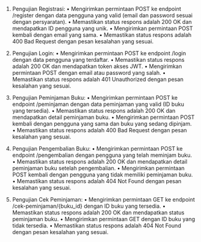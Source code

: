 1.	Pengujian Registrasi:
•	Mengirimkan permintaan POST ke endpoint /register dengan data pengguna yang valid (email dan password sesuai dengan persyaratan).
•	Memastikan status respons adalah 200 OK dan mendapatkan ID pengguna yang unik.
•	Mengirimkan permintaan POST kembali dengan email yang sama.
•	Memastikan status respons adalah 400 Bad Request dengan pesan kesalahan yang sesuai.

2.	Pengujian Login:
•	Mengirimkan permintaan POST ke endpoint /login dengan data pengguna yang terdaftar.
•	Memastikan status respons adalah 200 OK dan mendapatkan token akses JWT.
•	Mengirimkan permintaan POST dengan email atau password yang salah.
•	Memastikan status respons adalah 401 Unauthorized dengan pesan kesalahan yang sesuai.

3.	Pengujian Peminjaman Buku:
•	Mengirimkan permintaan POST ke endpoint /peminjaman dengan data peminjaman yang valid (ID buku yang tersedia).
•	Memastikan status respons adalah 200 OK dan mendapatkan detail peminjaman buku.
•	Mengirimkan permintaan POST kembali dengan pengguna yang sama dan buku yang sedang dipinjam.
•	Memastikan status respons adalah 400 Bad Request dengan pesan kesalahan yang sesuai.

4.	Pengujian Pengembalian Buku:
•	Mengirimkan permintaan POST ke endpoint /pengembalian dengan pengguna yang telah meminjam buku.
•	Memastikan status respons adalah 200 OK dan mendapatkan detail peminjaman buku setelah pengembalian.
•	Mengirimkan permintaan POST kembali dengan pengguna yang tidak memiliki peminjaman buku.
•	Memastikan status respons adalah 404 Not Found dengan pesan kesalahan yang sesuai.

5.	Pengujian Cek Peminjaman:
•	Mengirimkan permintaan GET ke endpoint /cek-peminjaman/{buku_id} dengan ID buku yang tersedia.
•	Memastikan status respons adalah 200 OK dan mendapatkan status peminjaman buku.
•	Mengirimkan permintaan GET dengan ID buku yang tidak tersedia.
•	Memastikan status respons adalah 404 Not Found dengan pesan kesalahan yang sesuai.
